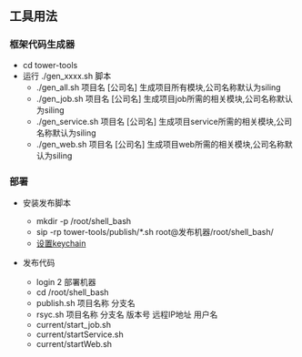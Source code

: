 ## 工具用法

### 框架代码生成器
+ cd tower-tools
+ 运行 ./gen_xxxx.sh 脚本
	+ ./gen_all.sh 项目名 [公司名] 生成项目所有模块,公司名称默认为siling
	+ ./gen_job.sh 项目名 [公司名] 生成项目job所需的相关模块,公司名称默认为siling
	+ ./gen_service.sh 项目名 [公司名] 生成项目service所需的相关模块,公司名称默认为siling
	+ ./gen_web.sh 项目名 [公司名] 生成项目web所需的相关模块,公司名称默认为siling
	
### 部署	

+ 安装发布脚本
	+ mkdir -p /root/shell_bash
	+ sip -rp tower-tools/publish/*.sh root@发布机器/root/shell_bash/
	+ [设置keychain](publish/README.md)
	
+ 发布代码
	+ login 2 部署机器	
	+ cd /root/shell_bash
	+ publish.sh 项目名称 分支名
	+ rsyc.sh 项目名称 分支名 版本号 远程IP地址 用户名
	+ current/start_job.sh
	+ current/startService.sh
	+ current/startWeb.sh
	